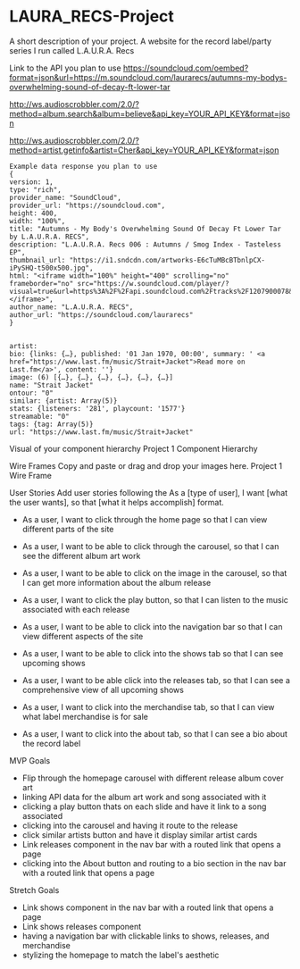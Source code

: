 # LAURA_RECS-Project

A short description of your project.
A website for the record label/party series I run called L.A.U.R.A. Recs

Link to the API you plan to use
https://soundcloud.com/oembed?format=json&url=https://m.soundcloud.com/laurarecs/autumns-my-bodys-overwhelming-sound-of-decay-ft-lower-tar

http://ws.audioscrobbler.com/2.0/?method=album.search&album=believe&api_key=YOUR_API_KEY&format=json

http://ws.audioscrobbler.com/2.0/?method=artist.getinfo&artist=Cher&api_key=YOUR_API_KEY&format=json

```
Example data response you plan to use
{
version: 1,
type: "rich",
provider_name: "SoundCloud",
provider_url: "https://soundcloud.com",
height: 400,
width: "100%",
title: "Autumns - My Body's Overwhelming Sound Of Decay Ft Lower Tar by L.A.U.R.A. RECS",
description: "L.A.U.R.A. Recs 006 : Autumns / Smog Index - Tasteless EP",
thumbnail_url: "https://i1.sndcdn.com/artworks-E6cTuMBcBTbnlpCX-iPySHQ-t500x500.jpg",
html: "<iframe width="100%" height="400" scrolling="no" frameborder="no" src="https://w.soundcloud.com/player/?visual=true&url=https%3A%2F%2Fapi.soundcloud.com%2Ftracks%2F1207900078&show_artwork=true"></iframe>",
author_name: "L.A.U.R.A. RECS",
author_url: "https://soundcloud.com/laurarecs"
}


artist:
bio: {links: {…}, published: '01 Jan 1970, 00:00', summary: ' <a href="https://www.last.fm/music/Strait+Jacket">Read more on Last.fm</a>', content: ''}
image: (6) [{…}, {…}, {…}, {…}, {…}, {…}]
name: "Strait Jacket"
ontour: "0"
similar: {artist: Array(5)}
stats: {listeners: '281', playcount: '1577'}
streamable: "0"
tags: {tag: Array(5)}
url: "https://www.last.fm/music/Strait+Jacket"

```

Visual of your component hierarchy
Project 1 Component Hierarchy

Wire Frames
Copy and paste or drag and drop your images here.
Project 1 Wire Frame

User Stories
Add user stories following the As a [type of user], I want [what the user wants], so that [what it helps accomplish] format.

- As a user, I want to click through the home page so that I can view different parts of the site
- As a user, I want to be able to click through the carousel, so that I can see the different album art work
- As a user, I want to be able to click on the image in the carousel, so that I can get more information about the album release
- As a user, I want to click the play button, so that I can listen to the music associated with each release

- As a user, I want to be able to click into the navigation bar so that I can view different aspects of the site
- As a user, I want to be able to click into the shows tab so that I can see upcoming shows
- As a user, I want to be able click into the releases tab, so that I can see a comprehensive view of all upcoming shows
- As a user, I want to click into the merchandise tab, so that I can view what label merchandise is for sale
- As a user, I want to click into the about tab, so that I can see a bio about the record label

MVP Goals

- Flip through the homepage carousel with different release album cover art
- linking API data for the album art work and song associated with it
- clicking a play button thats on each slide and have it link to a song associated
- clicking into the carousel and having it route to the release
- click similar artists button and have it display similar artist cards
- Link releases component in the nav bar with a routed link that opens a page
- clicking into the About button and routing to a bio section in the nav bar with a routed link that opens a page

Stretch Goals

- Link shows component in the nav bar with a routed link that opens a page
- Link shows releases component
- having a navigation bar with clickable links to shows, releases, and merchandise
- stylizing the homepage to match the label's aesthetic
